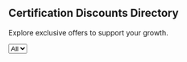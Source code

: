 <div>
  <h2>Certification Discounts Directory</h2>
  <p>Explore exclusive offers to support your growth.</p>
</div>
<select id="filter">
  <option value="All">All</option>
</select>

<div id="certifications-container"></div>
